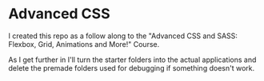 # Advanced CSS

I created this repo as a follow along to the "Advanced CSS and SASS: Flexbox, Grid, Animations and More!" Course.

As I get further in I'll turn the starter folders into the actual applications and delete the premade folders used for debugging if something doesn't work.